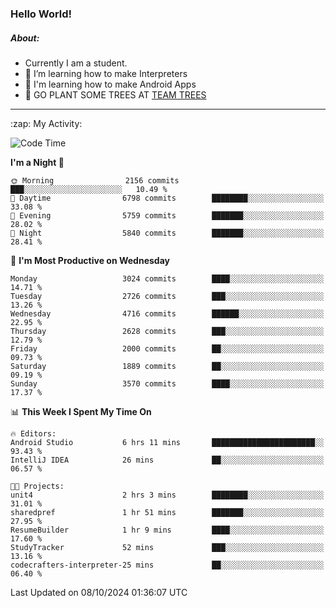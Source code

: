 ### Hello World!

##### About:
- Currently I am a student.
- 🌱 I’m learning how to make Interpreters
- 🌱 I'm learning how to make Android Apps
- 🌱 GO PLANT SOME TREES AT [TEAM TREES](https://teamtrees.org/)

---
  <summary>:zap: My Activity:</summary>
  
<!--START_SECTION:waka-->
![Code Time](http://img.shields.io/badge/Code%20Time-1%2C491%20hrs%205%20mins-blue)

**I'm a Night 🦉** 

```text
🌞 Morning                2156 commits        ███░░░░░░░░░░░░░░░░░░░░░░   10.49 % 
🌆 Daytime                6798 commits        ████████░░░░░░░░░░░░░░░░░   33.08 % 
🌃 Evening                5759 commits        ███████░░░░░░░░░░░░░░░░░░   28.02 % 
🌙 Night                  5840 commits        ███████░░░░░░░░░░░░░░░░░░   28.41 % 
```
📅 **I'm Most Productive on Wednesday** 

```text
Monday                   3024 commits        ████░░░░░░░░░░░░░░░░░░░░░   14.71 % 
Tuesday                  2726 commits        ███░░░░░░░░░░░░░░░░░░░░░░   13.26 % 
Wednesday                4716 commits        ██████░░░░░░░░░░░░░░░░░░░   22.95 % 
Thursday                 2628 commits        ███░░░░░░░░░░░░░░░░░░░░░░   12.79 % 
Friday                   2000 commits        ██░░░░░░░░░░░░░░░░░░░░░░░   09.73 % 
Saturday                 1889 commits        ██░░░░░░░░░░░░░░░░░░░░░░░   09.19 % 
Sunday                   3570 commits        ████░░░░░░░░░░░░░░░░░░░░░   17.37 % 
```


📊 **This Week I Spent My Time On** 

```text
🔥 Editors: 
Android Studio           6 hrs 11 mins       ███████████████████████░░   93.43 % 
IntelliJ IDEA            26 mins             ██░░░░░░░░░░░░░░░░░░░░░░░   06.57 % 

🐱‍💻 Projects: 
unit4                    2 hrs 3 mins        ████████░░░░░░░░░░░░░░░░░   31.01 % 
sharedpref               1 hr 51 mins        ███████░░░░░░░░░░░░░░░░░░   27.95 % 
ResumeBuilder            1 hr 9 mins         ████░░░░░░░░░░░░░░░░░░░░░   17.60 % 
StudyTracker             52 mins             ███░░░░░░░░░░░░░░░░░░░░░░   13.16 % 
codecrafters-interpreter-25 mins             ██░░░░░░░░░░░░░░░░░░░░░░░   06.40 % 
```


 Last Updated on 08/10/2024 01:36:07 UTC
<!--END_SECTION:waka-->
